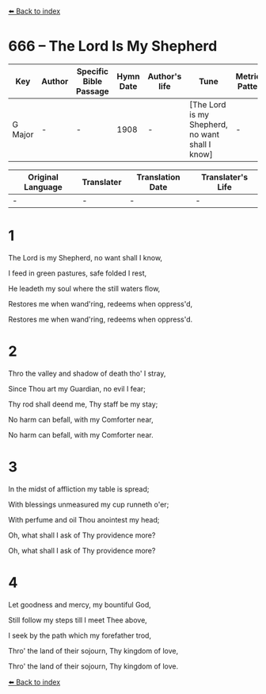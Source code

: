 [⬅️ Back to index](../README.md)

# 666 – The Lord Is My Shepherd

Key | Author   | Specific Bible Passage     |Hymn Date |Author's life |Tune |Metrical Pattern   |Composer/Source
-- | --------- | ---------------------------|----------|--------------|-----|-------------------|-------------  
G Major |- |- |1908 |- |[The Lord is my Shepherd, no want shall I know] |- |T. Koschat

Original Language | Translater | Translation Date   | Translater's Life  
----------------- | --------- | --------------------|-------------     
\- |- |- |-




# 1

The Lord is my Shepherd, no want shall I know,

I feed in green pastures, safe folded I rest,

He leadeth my soul where the still waters flow,

Restores me when wand'ring, redeems when oppress'd,

Restores me when wand'ring, redeems when oppress'd.



# 2

Thro the valley and shadow of death tho' I stray,

Since Thou art my Guardian, no evil I fear;

Thy rod shall deend me, Thy staff be my stay;

No harm can befall, with my Comforter near,

No harm can befall, with my Comforter near.



# 3

In the midst of affliction my table is spread;

With blessings unmeasured my cup runneth o'er;

With perfume and oil Thou anointest my head;

Oh, what shall I ask of Thy providence more?

Oh, what shall I ask of Thy providence more?



# 4

Let goodness and mercy, my bountiful God,

Still follow my steps till I meet Thee above,

I seek by the path which my forefather trod,

Thro' the land of their sojourn, Thy kingdom of love,

Thro' the land of their sojourn, Thy kingdom of love.





[⬅️ Back to index](../README.md)
